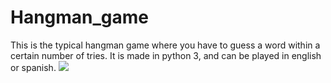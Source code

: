 # Hangman_game
This is the typical hangman game where you have to guess a word within a certain number of tries. 
It is made in python 3, and can be played in english or spanish. ![](https://imgur.com/Gr43UYy)
